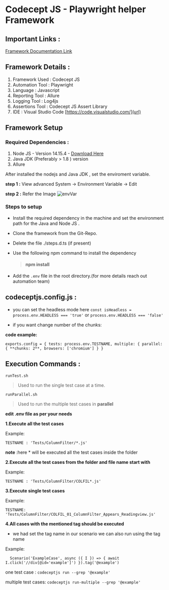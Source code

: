 # Codecept JS - Playwright helper Framework 

## Important Links : 
[Framework Documentation Link](https://codecept.io/helpers/Playwright/)

## Framework Details : 
1. Framework Used : Codecept JS
2. Automation Tool : Playwright
3. Language : Javascript
4. Reporting Tool : Allure 
5. Logging Tool : Log4js
6. Assertions Tool : Codecept JS Assert Library 
7. IDE : Visual Studio Code [https://code.visualstudio.com/](url)

##  Framework Setup 

### Required Dependencies : 
1. Node JS - Version 14.15.4 - [Download Here](https://lumeltech-my.sharepoint.com/:u:/g/personal/sabareeshr_lumel_com/EcjYqUpf54NNiz1oR3OltdoBDdJUEBQTQxtE8p2ntL2pTA?e=MacduD)
2. Java JDK (Preferably > 1.8 ) version 
3. Allure

After installed the nodejs and Java JDK , set the enviroment variable.

**step 1 :**
 View advanced System -> Environment Variable -> Edit 
 
**step 2 :** 
Refer the Image
![envVar](https://user-images.githubusercontent.com/118034060/212315508-7492a94e-e1da-4a3c-8a53-17f9397c2dff.png)


### Steps to setup 
* Install the required dependency in the machine and set the environment path for the Java and Node JS . 
* Clone the framework from the Git-Repo. 
* Delete the file ./steps.d.ts (if present)
* Use the following npm command to install the dependency 
	> #### npm install 

* Add the `.env` file in the root directory.(for more details reach out automation team)

## codeceptjs.config.js :

* you can set the headless mode here
`const isHeadless = process.env.HEADLESS === 'true'` or `process.env.HEADLESS === 'false'`

* if you want change number of the chunks:

**code example:**

`exports.config = {
  tests: process.env.TESTNAME,
  multiple: {
    parallel: {
      **chunks: 2**,
      browsers: ['chromium']
    }
  }`
  
## Execution Commands : 
`runTest.sh`
>  Used to run the single test case at a time.

`runParallel.sh`
>  Used to run the multiple test cases in **parallel**

**edit .env file as per your needs**

**1.Execute all the test cases**

Example:

`TESTNAME : 'Tests/ColumnFilter/*.js'`

**note** :here * will be executed all the test cases inside the folder

**2.Execute all the test cases from the folder and file name start with**

Example:

`TESTNAME : 'Tests/ColumnFilter/COLFIL*.js'`

**3.Execute single test cases**

 Example:

`TESTNAME: 'Tests/ColumnFilter/COLFIL_01_ColumnFilter_Appears_Readingview.js'`

**4.All cases with the mentioned tag should be executed**

* we had set the tag name in our scenario we can also run using the tag name 

Example:

`  Scenario('ExampleCase', async ({ I }) => {
   await I.click('//div[@id='example']')
}).tag('@example')`

one test case :
`codeceptjs run --grep '@example'`

multiple test cases:
`codeceptjs run-multiple --grep '@example'`
